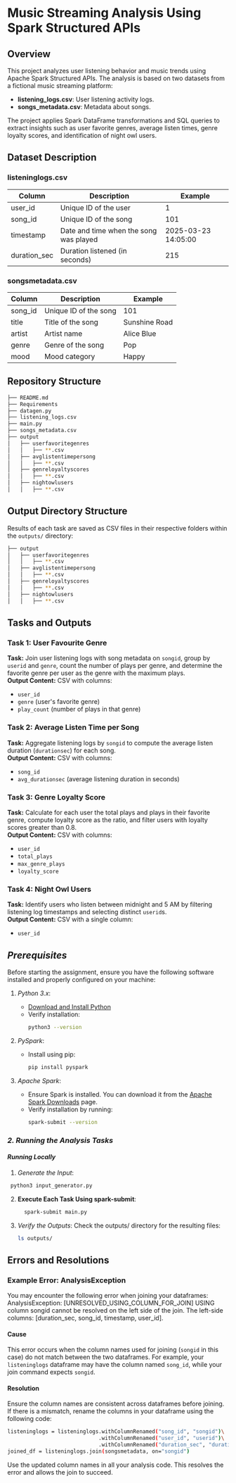 # Music Streaming Analysis Using Spark Structured APIs

## Overview
This project analyzes user listening behavior and music trends using Apache Spark Structured APIs. The analysis is based on two datasets from a fictional music streaming platform:
- **listening_logs.csv**: User listening activity logs.
- **songs_metadata.csv**: Metadata about songs.

The project applies Spark DataFrame transformations and SQL queries to extract insights such as user favorite genres, average listen times, genre loyalty scores, and identification of night owl users.

## Dataset Description

### listeninglogs.csv
| Column     | Description                                | Example             |
|------------|--------------------------------------------|---------------------|
| user_id     | Unique ID of the user                      | 1                   |
| song_id     | Unique ID of the song                      | 101                 |
| timestamp  | Date and time when the song was played    | 2025-03-23 14:05:00 |
| duration_sec| Duration listened (in seconds)             | 215                 |

### songsmetadata.csv
| Column | Description           | Example       |
|--------|-----------------------|---------------|
| song_id | Unique ID of the song | 101           |
| title  | Title of the song     | Sunshine Road |
| artist | Artist name           | Alice Blue    |
| genre  | Genre of the song     | Pop           |
| mood   | Mood category         | Happy         |

## Repository Structure
```bash
├── README.md
├── Requirements
├── datagen.py
├── listening_logs.csv
├── main.py
├── songs_metadata.csv
├── output
│   ├── userfavoritegenres
│   │   ├── **.csv
│   ├── avglistentimepersong
│   │   ├── **.csv
│   ├── genreloyaltyscores
│   │   ├── **.csv
│   ├── nightowlusers
│   │   ├── **.csv
```

## Output Directory Structure
Results of each task are saved as CSV files in their respective folders within the `outputs/` directory:
```bash
├── output
│   ├── userfavoritegenres
│   │   ├── **.csv
│   ├── avglistentimepersong
│   │   ├── **.csv
│   ├── genreloyaltyscores
│   │   ├── **.csv
│   ├── nightowlusers
│   │   ├── **.csv
```

## Tasks and Outputs
### Task 1: User Favourite Genre  
**Task:** Join user listening logs with song metadata on `songid`, group by `userid` and `genre`, count the number of plays per genre, and determine the favorite genre per user as the genre with the maximum plays.  
**Output Content:** CSV with columns:  
- `user_id`  
- `genre` (user's favorite genre)  
- `play_count` (number of plays in that genre)

### Task 2: Average Listen Time per Song  
**Task:** Aggregate listening logs by `songid` to compute the average listen duration (`durationsec`) for each song.  
**Output Content:** CSV with columns:  
- `song_id`  
- `avg_durationsec` (average listening duration in seconds)

### Task 3: Genre Loyalty Score  
**Task:** Calculate for each user the total plays and plays in their favorite genre, compute loyalty score as the ratio, and filter users with loyalty scores greater than 0.8.  
**Output Content:** CSV with columns:  
- `user_id`  
- `total_plays`  
- `max_genre_plays`  
- `loyalty_score`

### Task 4: Night Owl Users  
**Task:** Identify users who listen between midnight and 5 AM by filtering listening log timestamps and selecting distinct `userid`s.  
**Output Content:** CSV with a single column:  
- `user_id`

## *Prerequisites*

Before starting the assignment, ensure you have the following software installed and properly configured on your machine:

1. *Python 3.x*:
   - [Download and Install Python](https://www.python.org/downloads/)
   - Verify installation:
     ```bash
     python3 --version
     ```

2. *PySpark*:
   - Install using pip:
     ```bash
     pip install pyspark
     ```

3. *Apache Spark*:
   - Ensure Spark is installed. You can download it from the [Apache Spark Downloads](https://spark.apache.org/downloads.html) page.
   - Verify installation by running:
     ```bash
     spark-submit --version
     ```

### *2. Running the Analysis Tasks*

####  *Running Locally*

1. *Generate the Input*:
  ```bash
   python3 input_generator.py
   ```

2. **Execute Each Task Using spark-submit**:
   ```bash
     spark-submit main.py
   ```

3. *Verify the Outputs*:
   Check the outputs/ directory for the resulting files:
   ```bash
   ls outputs/
   ```

## Errors and Resolutions
### Example Error: AnalysisException
You may encounter the following error when joining your dataframes:
AnalysisException: [UNRESOLVED_USING_COLUMN_FOR_JOIN] USING column songid cannot be resolved on the left side of the join. The left-side columns: [duration_sec, song_id, timestamp, user_id].

#### Cause
This error occurs when the column names used for joining (`songid` in this case) do not match between the two dataframes. For example, your `listeninglogs` dataframe may have the column named `song_id`, while your join command expects `songid`.

#### Resolution
Ensure the column names are consistent across dataframes before joining. If there is a mismatch, rename the columns in your dataframe using the following code:
```bash
listeninglogs = listeninglogs.withColumnRenamed("song_id", "songid")\
                             .withColumnRenamed("user_id", "userid")\
                             .withColumnRenamed("duration_sec", "durationsec")
joined_df = listeninglogs.join(songsmetadata, on="songid")
 ```
Use the updated column names in all your analysis code. This resolves the error and allows the join to succeed.
